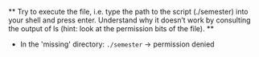 ** Try to execute the file, i.e. type the path to the script (./semester) into your shell and press enter.
Understand why it doesn’t work by consulting the output of ls (hint: look at the permission bits of the file). **
* In the 'missing' directory: `./semester` -> permission denied